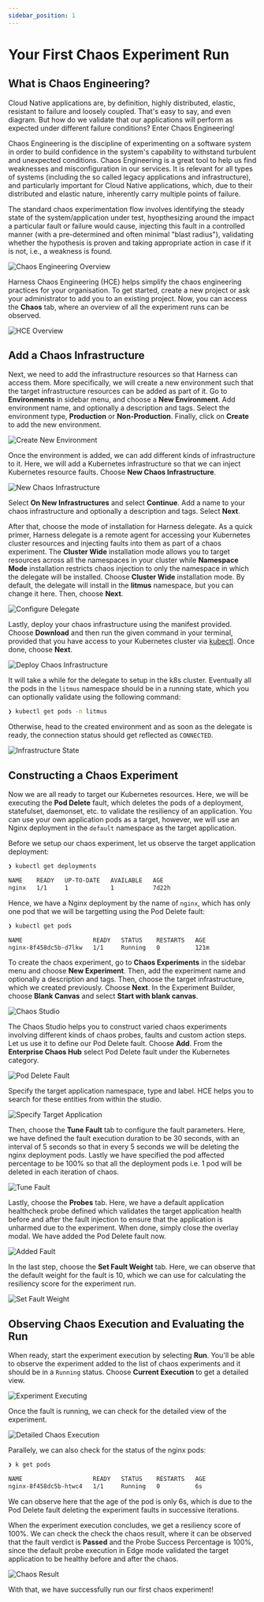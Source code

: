 ```yaml
---
sidebar_position: 1
---
```


# Your First Chaos Experiment Run

## What is Chaos Engineering?
Cloud Native applications are, by definition, highly distributed, elastic, resistant to failure and loosely coupled. That's easy to say, and even diagram. But how do we validate that our applications will perform as expected under different failure conditions?
Enter Chaos Engineering!

Chaos Engineering is the discipline of experimenting on a software system in order to build confidence in the system's capability to withstand turbulent and unexpected conditions. Chaos Engineering is a great tool to help us find weaknesses and misconfiguration in our services. It is relevant for all types of systems (including the so called legacy applications and infrastructure), and particularly important for Cloud Native applications, which, due to their distributed and elastic nature, inherently carry multiple points of failure.

The standard chaos experimentation flow involves identifying the steady state of the system/application under test, hyopthesizing around the impact a particular fault or failure would cause, injecting this fault in a controlled manner (with a pre-determined and often minimal "blast radius"), validating whether the hypothesis is proven and taking appropriate action in case if it is not, i.e., a weakness is found.

![Chaos Engineering Overview](./static/first-chaos/chaos-engineering-overview.png)

Harness Chaos Engineering (HCE) helps simplify the chaos engineering practices for your organisation. To get started, create a new project or ask your administrator to add you to an existing project. Now, you can access the **Chaos** tab, where an overview of all the experiment runs can be observed.

![HCE Overview](./static/first-chaos/hce-overview.png)

## Add a Chaos Infrastructure

Next, we need to add the infrastructure resources so that Harness can access them. More specifically, we will create a new environment such that the target infrastructure resources can be added as part of it. Go to **Environments** in sidebar menu, and choose a **New Environment**. Add environment name, and optionally a description and tags. Select the environment type, **Production** or **Non-Production**. Finally, click on **Create** to add the new environment.

![Create New Environment](./static/first-chaos/create-new-environment.png)

Once the environment is added, we can add different kinds of infrastructure to it. Here, we will add a Kubernetes infrastructure so that we can inject Kubernetes resource faults. Choose **New Chaos Infrastructure**.

![New Chaos Infrastructure](./static/first-chaos/new-chaos-infrastructure.png)

Select **On New Infrastructures** and select **Continue**. Add a name to your chaos infrastructure and optionally a description and tags. Select **Next**.

After that, choose the mode of installation for Harness delegate. As a quick primer, Harness delegate is a remote agent for accessing your Kubernetes cluster resources and injecting faults into them as part of a chaos experiment. The **Cluster Wide** installation mode allows you to target resources across all the namespaces in your cluster while **Namespace Mode** installation restricts chaos injection to only the namespace in which the delegate will be installed. Choose **Cluster Wide** installation mode. By default, the delegate will install in the **litmus** namespace, but you can change it here. Then, choose **Next**.

![Configure Delegate](./static/first-chaos/configure-delegate.png)

Lastly, deploy your chaos infrastructure using the manifest provided. Choose **Download** and then run the given command in your terminal, provided that you have access to your Kubernetes cluster via [kubectl](https://kubernetes.io/docs/reference/kubectl/). Once done, choose **Next**.

![Deploy Chaos Infrastructure](./static/first-chaos/deploy-chaos-infrastructure.png)

It will take a while for the delegate to setup in the k8s cluster. Eventually all the pods in the `litmus` namespace should be in a running state, which you can optionally validate using the following command:
```bash
❯ kubectl get pods -n litmus
```

Otherwise, head to the created environment and as soon as the delegate is ready, the connection status should get reflected as `CONNECTED`.

![Infrastructure State](./static/first-chaos/infrastructure-state.png)

## Constructing a Chaos Experiment

Now we are all ready to target our Kubernetes resources. Here, we will be executing the **Pod Delete** fault, which deletes the pods of a deployment, statefulset, daemonset, etc. to validate the resiliency of an application. You can use your own application pods as a target, however, we will use an Nginx deployment in the `default` namespace as the target application. 

Before we setup our chaos experiment, let us observe the target application deployment:
```bash
❯ kubectl get deployments

NAME    READY   UP-TO-DATE   AVAILABLE   AGE
nginx   1/1     1            1           7d22h
```

Hence, we have a Nginx deployment by the name of `nginx`, which has only one pod that we will be targetting using the Pod Delete fault:
```bash
❯ kubectl get pods

NAME                    READY   STATUS    RESTARTS   AGE
nginx-8f458dc5b-d7lkw   1/1     Running   0          121m
```

To create the chaos experiment, go to **Chaos Experiments** in the sidebar menu and choose **New Experiment**. Then, add the experiment name and optionally a description and tags. Then, choose the target infrastructure, which we created previously. Choose **Next**. In the Experiment Builder, choose **Blank Canvas** and select **Start with blank canvas**.

![Chaos Studio](./static/first-chaos/chaos-studio.png)

The Chaos Studio helps you to construct varied chaos experiments involving different kinds of chaos probes, faults and custom action steps. Let us use it to define our Pod Delete fault. Choose **Add**. From the **Enterprise Chaos Hub** select Pod Delete fault under the Kubernetes category.

![Pod Delete Fault](./static/first-chaos/pod-delete-fault.png)

Specify the target application namespace, type and label. HCE helps you to search for these entities from within the studio.

![Specify Target Application](./static/first-chaos/specify-target-application.png)

Then, choose the **Tune Fault** tab to configure the fault parameters. Here, we have defined the fault execution duration to be 30 seconds, with an interval of 5 seconds so that in every 5 seconds we will be deleting the nginx deployment pods. Lastly we have specified the pod affected percentage to be 100% so that all the deployment pods i.e. 1 pod will be deleted in each iteration of chaos.

![Tune Fault](./static/first-chaos/tune-fault.png)

Lastly, choose the **Probes** tab. Here, we have a default application healthcheck probe defined which validates the target application health before and after the fault injection to ensure that the application is unharmed due to the experiment. When done, simply close the overlay modal. We have added the Pod Delete fault now.

![Added Fault](./static/first-chaos/added-fault.png)

In the last step, choose the **Set Fault Weight** tab. Here, we can observe that the default weight for the fault is 10, which we can use for calculating the resiliency score for the experiment run. 

![Set Fault Weight](./static/first-chaos/set-fault-weight.png)

## Observing Chaos Execution and Evaluating the Run

When ready, start the experiment execution by selecting **Run**. You'll be able to observe the experiment added to the list of chaos experiments and it should be in a `Running` status. Choose **Current Execution** to get a detailed view.


![Experiment Executing](./static/first-chaos/experiment-executing.png)

Once the fault is running, we can check for the detailed view of the experiment. 

![Detailed Chaos Execution](./static/first-chaos/detailed-chaos-execution.png)

Parallely, we can also check for the status of the nginx pods:

```bash
❯ k get pods

NAME                    READY   STATUS    RESTARTS   AGE
nginx-8f458dc5b-htwc4   1/1     Running   0          6s
```

We can observe here that the age of the pod is only 6s, which is due to the Pod Delete fault deleting the experiment faults in successive iterations.

When the experiment execution concludes, we get a resiliency score of 100%. We can check the check the chaos result, where it can be observed that the fault verdict is **Passed** and the Probe Success Percentage is 100%, since the default probe execution in Edge mode validated the target application to be healthy before and after the chaos.

![Chaos Result](./static/first-chaos/chaos-result.png)

With that, we have successfully run our first chaos experiment!